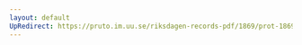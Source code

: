 ```yaml
---
layout: default
UpRedirect: https://pruto.im.uu.se/riksdagen-records-pdf/1869/prot-1869--fk--220/prot-1869--fk--220_002.pdf
---
```

